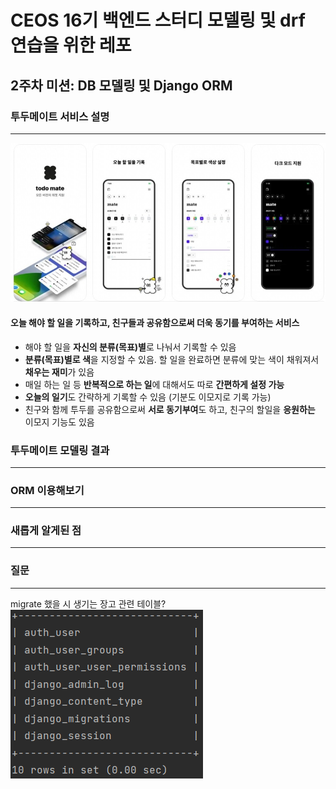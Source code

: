 # CEOS 16기 백엔드 스터디 모델링 및 drf 연습을 위한 레포


## 2주차 미션: DB 모델링 및 Django ORM

### 투두메이트 서비스 설명
***
![img.png](src/img/todo_mate.png)
#### 오늘 해야 할 일을 기록하고, 친구들과 공유함으로써 더욱 동기를 부여하는 서비스
- 해야 할 일을 **자신의 분류(목표)별**로 나눠서 기록할 수 있음
- **분류(목표)별로 색**을 지정할 수 있음. 할 일을 완료하면 분류에 맞는 색이 채워져서 **채우는 재미**가 있음
- 매일 하는 일 등 **반복적으로 하는 일**에 대해서도 따로 **간편하게 설정 가능**
- **오늘의 일기**도 간략하게 기록할 수 있음 (기분도 이모지로 기록 가능)
- 친구와 함께 투두를 공유함으로써 **서로 동기부여**도 하고, 친구의 할일을 **응원하는** 이모지 기능도 있음


### 투두메이트 모델링 결과
***


### ORM 이용해보기
***

### 새롭게 알게된 점
***

### 질문
***
migrate 했을 시 생기는 장고 관련 테이블?
![img.png](src/img/db_init_table.png)
